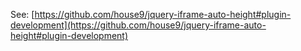 See: [https://github.com/house9/jquery-iframe-auto-height#plugin-development](https://github.com/house9/jquery-iframe-auto-height#plugin-development)
 